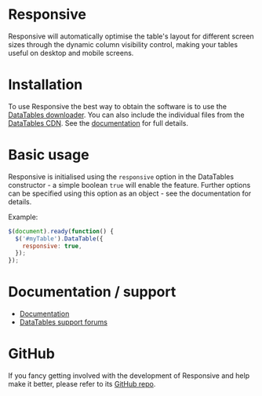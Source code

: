 # Responsive

Responsive will automatically optimise the table's layout for different screen sizes through the dynamic column visibility control, making your tables useful on desktop and mobile screens.

# Installation

To use Responsive the best way to obtain the software is to use the [DataTables downloader](//datatables.net/download). You can also include the individual files from the [DataTables CDN](//cdn.datatables.net). See the [documentation](http://datatables.net/extensions/responsive/) for full details.

# Basic usage

Responsive is initialised using the `responsive` option in the DataTables constructor - a simple boolean `true` will enable the feature. Further options can be specified using this option as an object - see the documentation for details.

Example:

```js
$(document).ready(function() {
  $('#myTable').DataTable({
    responsive: true,
  });
});
```

# Documentation / support

* [Documentation](https://datatables.net/extensions/responsive/)
* [DataTables support forums](http://datatables.net/forums)

# GitHub

If you fancy getting involved with the development of Responsive and help make it better, please refer to its [GitHub repo](https://github.com/DataTables/Responsive).
